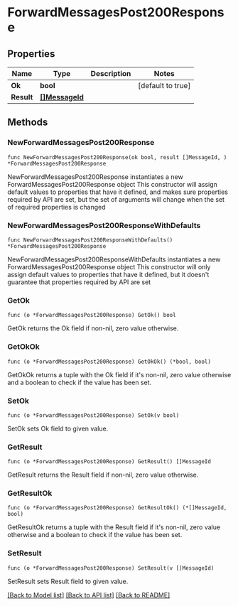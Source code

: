 # ForwardMessagesPost200Response

## Properties

Name | Type | Description | Notes
------------ | ------------- | ------------- | -------------
**Ok** | **bool** |  | [default to true]
**Result** | [**[]MessageId**](MessageId.md) |  | 

## Methods

### NewForwardMessagesPost200Response

`func NewForwardMessagesPost200Response(ok bool, result []MessageId, ) *ForwardMessagesPost200Response`

NewForwardMessagesPost200Response instantiates a new ForwardMessagesPost200Response object
This constructor will assign default values to properties that have it defined,
and makes sure properties required by API are set, but the set of arguments
will change when the set of required properties is changed

### NewForwardMessagesPost200ResponseWithDefaults

`func NewForwardMessagesPost200ResponseWithDefaults() *ForwardMessagesPost200Response`

NewForwardMessagesPost200ResponseWithDefaults instantiates a new ForwardMessagesPost200Response object
This constructor will only assign default values to properties that have it defined,
but it doesn't guarantee that properties required by API are set

### GetOk

`func (o *ForwardMessagesPost200Response) GetOk() bool`

GetOk returns the Ok field if non-nil, zero value otherwise.

### GetOkOk

`func (o *ForwardMessagesPost200Response) GetOkOk() (*bool, bool)`

GetOkOk returns a tuple with the Ok field if it's non-nil, zero value otherwise
and a boolean to check if the value has been set.

### SetOk

`func (o *ForwardMessagesPost200Response) SetOk(v bool)`

SetOk sets Ok field to given value.


### GetResult

`func (o *ForwardMessagesPost200Response) GetResult() []MessageId`

GetResult returns the Result field if non-nil, zero value otherwise.

### GetResultOk

`func (o *ForwardMessagesPost200Response) GetResultOk() (*[]MessageId, bool)`

GetResultOk returns a tuple with the Result field if it's non-nil, zero value otherwise
and a boolean to check if the value has been set.

### SetResult

`func (o *ForwardMessagesPost200Response) SetResult(v []MessageId)`

SetResult sets Result field to given value.



[[Back to Model list]](../README.md#documentation-for-models) [[Back to API list]](../README.md#documentation-for-api-endpoints) [[Back to README]](../README.md)


